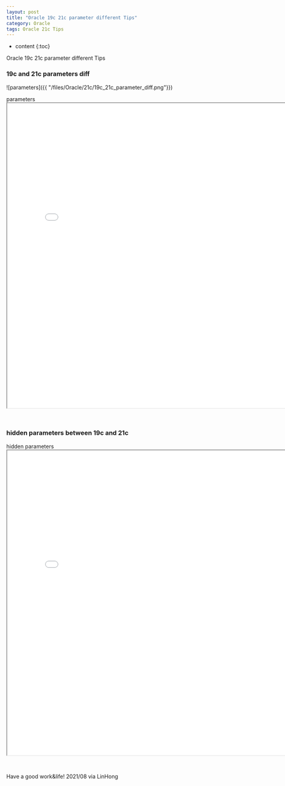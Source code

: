 ```yaml
---
layout: post
title: "Oracle 19c 21c parameter different Tips"
category: Oracle
tags: Oracle 21c Tips
---
```


* content
{:toc}

Oracle 19c 21c parameter different Tips


### 19c and 21c parameters diff


![parameters]({{ "/files/Oracle/21c/19c_21c_parameter_diff.png"}})

<p>parameters<br>
<iframe id="parameters" src="/files/Oracle/21c/19c_21c_parameter_diff.html" width="800" height="800"></iframe></p>
<p>&nbsp;</p>



### hidden parameters between 19c and 21c



<p>hidden parameters<br>
<iframe id="parameters" src="/files/Oracle/21c/19c_21c_hidden_parameter_diff.html" width="800" height="800"></iframe></p>
<p>&nbsp;</p>


Have a good work&life! 2021/08 via LinHong

